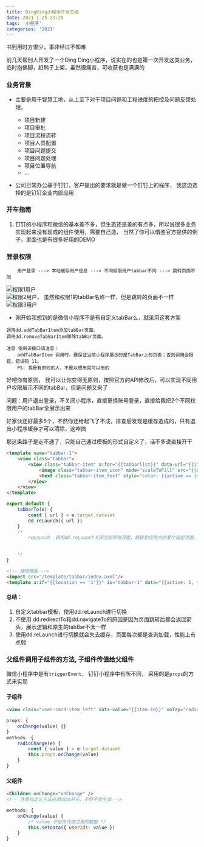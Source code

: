 ```yaml
---
title: DingDing小程序开发总结
date: 2021-1-25 23:25
tags: '小程序'
categories: '2021'
---
```

书到用时方恨少，事非经过不知难

<!-- more -->

前几天帮别人开发了一个Ding Ding小程序，说实在的也是第一次开发这类业务，临时抱佛脚，赶鸭子上架，虽然很痛苦，可收获也是满满的

### 业务背景

- 主要是用于智慧工地，从上至下对于项目问题和工程进度的把控及问题反馈处理。
    - 项目新建
    - 项目审批
    - 项目流程流转
    - 项目人员配置
    - 项目问题提交
    - 项目问题处理
    - 项目位置导航
    - ...

- 公司日常办公基于钉钉，客户提出的要求就是做一个钉钉上的程序， 我这边选择的是钉钉企业内部应用

### 开车指南

1. 钉钉的小程序和微信的基本差不多，但生态还是差的有点多，所以说很多业务实现起来没有现成的组件使用，需要自己造， 当然了你可以借鉴官方提供的例子，里面也是有很多好用的DEMO

### 登录权限

```
    用户登录 ---> 本地缓存用户信息 ---> 不同权限用户tabbar不同 ---> 跳转页面不同

```
![权限1用户](https://taoaiyi1108.oss-cn-beijing.aliyuncs.com/post/xiaochengxu/dd-1.png)
![权限2用户， 虽然和权限1的tabBar名称一样，但是跳转的页面不一样](https://taoaiyi1108.oss-cn-beijing.aliyuncs.com/post/xiaochengxu/dd-3.png)
![权限3用户](https://taoaiyi1108.oss-cn-beijing.aliyuncs.com/post/xiaochengxu/dd-2.png)

- 刚开始我想到的是微信小程序不是有自定义tabBar么，就采用这套方案

```
调用dd.addTabBarItem添加tabBar页面。
调用dd.removeTabBarItem移除tabBar页面。

注意 使用该接口请注意：
    addTabBarItem 调用时，要保证当前小程序展示的是TabBar上的页面；否则调用会报错，错误码 11。
    PS: 我是有原则的人，不是以想用就可以用的
```

好吧你有原则， 我可以让你变得无原则，按照官方的API修改后，可以实现不同用户权限展示不同的tabBar，但是问题又来了

问题：用户退出登录，不关闭小程序，直接更换账号登录，直接给我把2个不同权限用户的tabBar全展示出来

好家伙还好最多5个，不然你还给起飞了不成，排查后发现是缓存造成的，只有退出小程序缓存才可以清除，这咋搞

那这条路子是走不通了，只能自己通过模板的形式自定义了，话不多说直接开干

```html 
<template name="tabbar-1">
    <view class="tabbar">
        <view class="tabbar-item" a:for="{{tabbarlist}}" data-url="{{item.pagePath}}" onTap="tabbarTo">
            <image class="tabbar-item_icon" mode="scaleToFill" src="{{active == item.index ? item.activeIcon : item.icon}}"/>
            <text class="tabbar-item_text" style="color: {{active == item.index?'#3780F0':'#737373'}}">{{item.name}}</text>
        </view>
    </view>
</template>
```

```js
export default {
    tabbarTo(e) {
        const { url } = e.target.dataset
        dd.reLaunch({ url })
    }
    /* 
        reLaunch  调用dd.reLaunch关闭当前所有页面，跳转到应用内的某个指定页面。  

        
    */
}
```

```html
<!-- 使用模板 -->
<import src="/template/tabbar/index.axml"/>
<template a:if="{{location == '1'}}" is="tabbar-1" data="{{active: 1, tabbarlist: tabbarlist}}"/>
```


#### 总结：
1. 自定义tabbar模板，使用dd.reLaunch进行切换
2. 不使用 dd.redirectTo和dd.navigateTo的原因是因为页面跳转后都会返回箭头，展示逻辑和原生的tabBar不太一样
3. 使用dd.reLaunch进行切换就会失去缓存，页面每次都是查询加载，性能上有点弱


### 父组件调用子组件的方法, 子组件传值给父组件

微信小程序中是有`triggerEvent`， 钉钉小程序中有所不同， 采用的是`props`的方式来实现


#### 子组件

```html
<view class="user-card-item_left" data-value="{{item.id}}" onTap="radioChange"></view>
```
```js
props: {
    onChange(value) {}
}
methods: {
    radioChange(e) {
        const { value } = e.target.dataset
        this.props.onChange(value)
    }
}
```

#### 父组件

```html
<Children onChange="onChange" />
<!-- 注意自定义方法必须以on开头，不然不会生效 -->
```
```js
methods: {
    onChange(value) {
        /* value 子组件传递过来的数据 */
        this.setData({ userIds: value })
    }
}
```